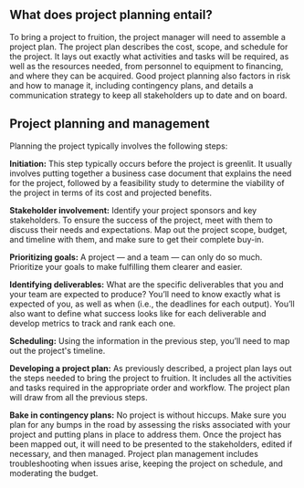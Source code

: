 ## What does project planning entail?
To bring a project to fruition, the project manager will need to assemble a project plan. The project plan describes the cost, scope, and schedule for the project. It lays out exactly what activities and tasks will be required, as well as the resources needed, from personnel to equipment to financing, and where they can be acquired. Good project planning also factors in risk and how to manage it, including contingency plans, and details a communication strategy to keep all stakeholders up to date and on board.

## Project planning and management
Planning the project typically involves the following steps:

**Initiation:** This step typically occurs before the project is greenlit. It usually involves putting together a business case document that explains the need for the project, followed by a feasibility study to determine the viability of the project in terms of its cost and projected benefits.

**Stakeholder involvement:** Identify your project sponsors and key stakeholders. To ensure the success of the project, meet with them to discuss their needs and expectations. Map out the project scope, budget, and timeline with them, and make sure to get their complete buy-in.

**Prioritizing goals:** A project — and a team — can only do so much. Prioritize your goals to make fulfilling them clearer and easier.

**Identifying deliverables:** What are the specific deliverables that you and your team are expected to produce? You’ll need to know exactly what is expected of you, as well as when (i.e., the deadlines for each output). You’ll also want to define what success looks like for each deliverable and develop metrics to track and rank each one.

**Scheduling:** Using the information in the previous step, you’ll need to map out the project's timeline.

**Developing a project plan:** As previously described, a project plan lays out the steps needed to bring the project to fruition. It includes all the activities and tasks required in the appropriate order and workflow. The project plan will draw from all the previous steps.

**Bake in contingency plans:** No project is without hiccups. Make sure you plan for any bumps in the road by assessing the risks associated with your project and putting plans in place to address them.
Once the project has been mapped out, it will need to be presented to the stakeholders, edited if necessary, and then managed. Project plan management includes troubleshooting when issues arise, keeping the project on schedule, and moderating the budget.